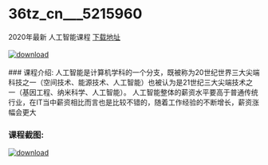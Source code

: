 # 36tz_cn___5215960
2020年最新 人工智能课程
[下载地址](http://www.36tz.cn/article/5215960 "下载地址")
<br/></br>[![download](http://36tz.cn/muke_img/2020_11_2-3-300x208.png "下载地址")](http://www.36tz.cn/article/5215960 "下载地址")
<br/></br>### 课程介绍:
人工智能是计算机学科的一个分支，既被称为20世纪世界三大尖端科技之一（空间技术、能源技术、人工智能）也被认为是21世纪三大尖端技术之一（基因工程、纳米科学、人工智能）。
人工智能整体的薪资水平要高于普通传统行业，在IT当中薪资相比而言也是比较不错的，随着工作经验的不断增长，薪资涨幅会更大

### 课程截图:
[![download](http://36tz.cn/muke_img/2020_11_1-3.png "下载地址")](http://www.36tz.cn/article/5215960 "下载地址")
